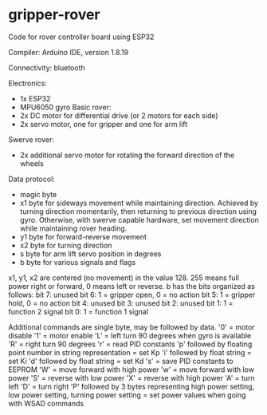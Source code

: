 # gripper-rover
Code for rover controller board using ESP32

Compiler: Arduino IDE, version 1.8.19

Connectivity: bluetooth

Electronics:
- 1x ESP32
- MPU6050 gyro
Basic rover:
- 2x DC motor for differential drive (or 2 motors for each side)
- 2x servo motor, one for gripper and one for arm lift

Swerve rover:
- 2x additional servo motor for rotating the forward direction of the wheels  

Data protocol:
- magic byte
- x1 byte for sideways movement while maintaining direction. Achieved by turning direction momentarily, then returning to previous direction using gyro. Otherwise, with swerve capable hardware, set movement direction while maintaining rover heading.
- y1 byte for forward-reverse movement
- x2 byte for turning direction
- s byte for arm lift servo position in degrees
- b byte for various signals and flags

x1, y1, x2 are centered (no movement) in the value 128. 255 means full power right or forward, 0 means left or reverse.
b has the bits organized as follows:
bit 7: unused
bit 6: 1 = gripper open, 0 = no action
bit 5: 1 = gripper hold, 0 = no action
bit 4: unused
bit 3: unused
bit 2: unused
bit 1: 1 = function 2 signal
bit 0: 1 = function 1 signal

Additional commands are single byte, may be followed by data.
'0' = motor disable
'1' = motor enable
'L' = left turn 90 degrees when gyro is available
'R' = right turn 90 degrees
'r' = read PID constants
'p' followed by floating point number in string representation = set Kp
'i' followed by float string = set Ki
'd' followed by float string = set Kd
's' = save PID constants to EEPROM
'W' = move forward with high power
'w' = move forward with low power
'S' = reverse with low power
'X' = reverse with high power
'A' = turn left
'D' = turn right
'P' followed by 3 bytes representing high power setting, low power setting, turning power setting = set power values when going with WSAD commands
